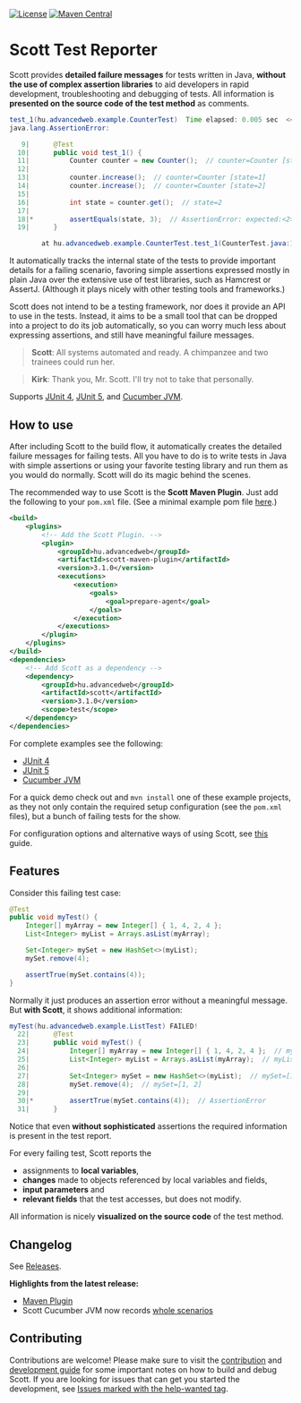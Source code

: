 [![License](https://img.shields.io/github/license/dodie/scott.svg)](https://github.com/dodie/scott/blob/master/LICENSE)
[![Maven Central](https://img.shields.io/maven-central/v/hu.advancedweb/scott.svg?label=Maven%20Central)](http://search.maven.org/#search%7Cga%7C1%7Cg%3A%22hu.advancedweb%22%20AND%20a%3A%22scott%22)


Scott Test Reporter
===================

Scott provides **detailed failure messages** for tests written in Java,
**without the use of complex assertion libraries** to aid developers in rapid development,
troubleshooting and debugging of tests. All information is **presented on the source code of the test method** as comments.

```java
test_1(hu.advancedweb.example.CounterTest)  Time elapsed: 0.005 sec  <<< FAILURE!
java.lang.AssertionError: 

   9|      @Test
  10|      public void test_1() {
  11|          Counter counter = new Counter();  // counter=Counter [state=0]
  12|          
  13|          counter.increase();  // counter=Counter [state=1]
  14|          counter.increase();  // counter=Counter [state=2]
  15|          
  16|          int state = counter.get();  // state=2
  17|          
  18|*         assertEquals(state, 3);  // AssertionError: expected:<2> but was:<3>
  19|      }

        at hu.advancedweb.example.CounterTest.test_1(CounterTest.java:18)
```


It automatically tracks the internal state of the tests to provide important details for a failing scenario,
favoring simple assertions expressed mostly in plain Java over the extensive use of test libraries,
such as Hamcrest or AssertJ.
(Although it plays nicely with other testing tools and frameworks.)

Scott does not intend to be a testing framework, nor does it provide an API to use in the tests.
Instead, it aims to be a small tool that can be dropped into a project to do its job automatically,
so you can worry much less about expressing assertions, and still have meaningful failure messages.

> **Scott**: All systems automated and ready. A chimpanzee and two trainees could run her.

> **Kirk**: Thank you, Mr. Scott. I'll try not to take that personally.

Supports [JUnit 4](https://github.com/dodie/scott/tree/master/scott-examples/junit4),
[JUnit 5](https://github.com/dodie/scott/tree/master/scott-examples/junit5),
and [Cucumber JVM](https://github.com/dodie/scott/tree/master/scott-examples/cucumber).


How to use
----------

After including Scott to the build flow, it automatically creates the detailed failure messages for failing tests.
All you have to do is to write tests in Java with simple assertions or using your favorite testing library
and run them as you would do normally. Scott will do its magic behind the scenes.

The recommended way to use Scott is the **Scott Maven Plugin**. Just add the following to your ```pom.xml``` file. (See a minimal example pom file [here](https://github.com/dodie/scott/blob/master/scott-examples/junit4/pom.xml).)

```xml
<build>
	<plugins>
		<!-- Add the Scott Plugin. -->
		<plugin>
			<groupId>hu.advancedweb</groupId>
			<artifactId>scott-maven-plugin</artifactId>
			<version>3.1.0</version>
			<executions>
				<execution>
					<goals>
						<goal>prepare-agent</goal>
					</goals>
				</execution>
			</executions>
		</plugin>
	</plugins>
</build>
<dependencies>
	<!-- Add Scott as a dependency -->
	<dependency>
		<groupId>hu.advancedweb</groupId>
		<artifactId>scott</artifactId>
		<version>3.1.0</version>
		<scope>test</scope>
	</dependency>
</dependencies>
```

For complete examples see the following:

- [JUnit 4](https://github.com/dodie/scott/tree/master/scott-examples/junit4)
- [JUnit 5](https://github.com/dodie/scott/tree/master/scott-examples/junit5)
- [Cucumber JVM](https://github.com/dodie/scott/tree/master/scott-examples/cucumber)

For a quick demo check out and ```mvn install``` one of these example projects, as they not only
contain the required setup configuration (see the ```pom.xml``` files), but a bunch of failing tests for the show.

For configuration options and alternative ways of using Scott, see
[this](https://github.com/dodie/scott/blob/master/docs/usage.md) guide.


Features
--------
Consider this failing test case:

```java
@Test
public void myTest() {
	Integer[] myArray = new Integer[] { 1, 4, 2, 4 };
	List<Integer> myList = Arrays.asList(myArray);

	Set<Integer> mySet = new HashSet<>(myList);
	mySet.remove(4);

	assertTrue(mySet.contains(4));
}
```

Normally it just produces an assertion error without a meaningful message.
But **with Scott**, it shows additional information:

```java
myTest(hu.advancedweb.example.ListTest) FAILED!
  22|      @Test
  23|      public void myTest() {
  24|          Integer[] myArray = new Integer[] { 1, 4, 2, 4 };  // myArray=[1, 4, 2, 4]
  25|          List<Integer> myList = Arrays.asList(myArray);  // myList=[1, 4, 2, 4]
  26|
  27|          Set<Integer> mySet = new HashSet<>(myList);  // mySet=[1, 2, 4]
  28|          mySet.remove(4);  // mySet=[1, 2]
  29|
  30|*         assertTrue(mySet.contains(4));  // AssertionError
  31|      }
```

Notice that even **without sophisticated** assertions the required information is present in the test report.

For every failing test, Scott reports the
- assignments to **local variables**,
- **changes** made to objects referenced by local variables and fields,
- **input parameters** and
- **relevant fields** that the test accesses, but does not modify.

All information is nicely **visualized on the source code** of the test method.


Changelog
---------
See [Releases](https://github.com/dodie/scott/releases).


**Highlights from the latest release:**

- [Maven Plugin](https://github.com/dodie/scott/blob/master/readme.md#how-to-use)
- Scott Cucumber JVM now records [whole scenarios](https://github.com/dodie/scott/tree/master/scott-examples/cucumber)


Contributing
------------
Contributions are welcome! Please make sure to visit the
[contribution](https://github.com/dodie/scott/tree/master/CONTRIBUTING.md) and 
[development guide](https://github.com/dodie/scott/tree/master/docs/development-guide.md) for some important notes on how to build and debug Scott.
If you are looking for issues that can get you started the development, see [Issues marked with the help-wanted tag](https://github.com/dodie/scott/issues?q=is%3Aissue+label%3A%22help+wanted%22+is%3Aopen).
